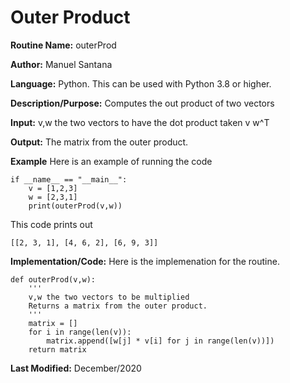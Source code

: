 
# Outer Product

**Routine Name:** outerProd

**Author:** Manuel Santana

**Language:** Python. This can be used with Python 3.8 or higher. 

**Description/Purpose:** 
Computes the out product of two vectors

**Input:** 
v,w the two vectors to have the dot product taken v w^T

**Output:** 
The matrix from the outer product.

**Example**
Here is an example of running the code

```
if __name__ == "__main__":
    v = [1,2,3]
    w = [2,3,1]
    print(outerProd(v,w))
```

This code prints out

```
[[2, 3, 1], [4, 6, 2], [6, 9, 3]]
```
**Implementation/Code:** 
Here is the implemenation for the routine.
```
def outerProd(v,w):
    '''
    v,w the two vectors to be multiplied 
    Returns a matrix from the outer product.
    '''
    matrix = []
    for i in range(len(v)):
        matrix.append([w[j] * v[i] for j in range(len(v))])
    return matrix
```
**Last Modified:** December/2020